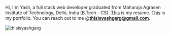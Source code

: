 Hi, I'm Yash, a full stack web developer graduated from Maharaja Agrasen Institute of Technology, Delhi, India (B.Tech - CS). [This](https://drive.google.com/file/d/13mx4xMnH339uzSv52PXE6wperLRjPmhN/view?usp=drive_link) is my resume. [This](https://thisisyashgarg.netlify.app/) is my portfolio. You can reach out to me @**thisisyashgarg@gmail.com**.
<p><img align="center" src="https://github-readme-streak-stats.herokuapp.com/?user=thisisyashgarg&" alt="thisisyashgarg" /></p>
